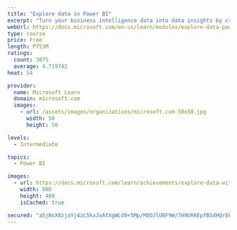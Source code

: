 ```yaml
---
title: "Explore data in Power BI"
excerpt: "Turn your business intelligence data into data insights by creating and configuring Power BI dashboards."
webUrl: https://docs.microsoft.com/en-us/learn/modules/explore-data-power-bi/
type: course
price: Free
length: PT53M
ratings:
  count: 3875
  average: 4.719742
heat: 54

provider:
  name: Microsoft Learn
  domain: microsoft.com
  images:
    - url: /assets/images/organizations/microsoft.com-50x50.jpg
      width: 50
      height: 50

levels:
  - Intermediate

topics:
  - Power BI

images:
  - url: https://docs.microsoft.com/learn/achievements/explore-data-with-power-bi-desktop-social.png
    width: 800
    height: 400
    isCached: true

secured: "a5jNsX8zjaYj4zL5kxJvAtXgWLd0+5Mp/MQOJlUBF9W/7H9bRKEpfBSdHQrEEKPiyEKkEf7NiZLdYXF+nVOJuzwFhI5BnCPErw+TEh01v5C4tuUoLY2eBjx8MmUygN879lhCjffXu3w5De/jfkhu+70E4aHUgB4JtHX6GWhANDFsejNRjd4BREYbIjPas8YhXSJhY2yq1/Gk3x9efHs/bpuKgAkRvrd9EBg4ALaJJjW6UsLS6DmiJ54UoLkYW2ZuI25GAWmFa1oZ5YKqXxNwcJcmM10gNWGEq9dWtvuJFwn98Rt475wOhkKXh5FFvSwWf9F5M/KBSd02plCkw96Y/VjG+rLF/WWl0RgFK41NKtv4T3iZ9KCX2BCv4igg2IfNz7wXbYNe+3AAclRlIEomwHQZTeH1eIbHKmZPDIZoB94=;hsMRWqj7IqR2nE5tC409bQ=="
---
```


